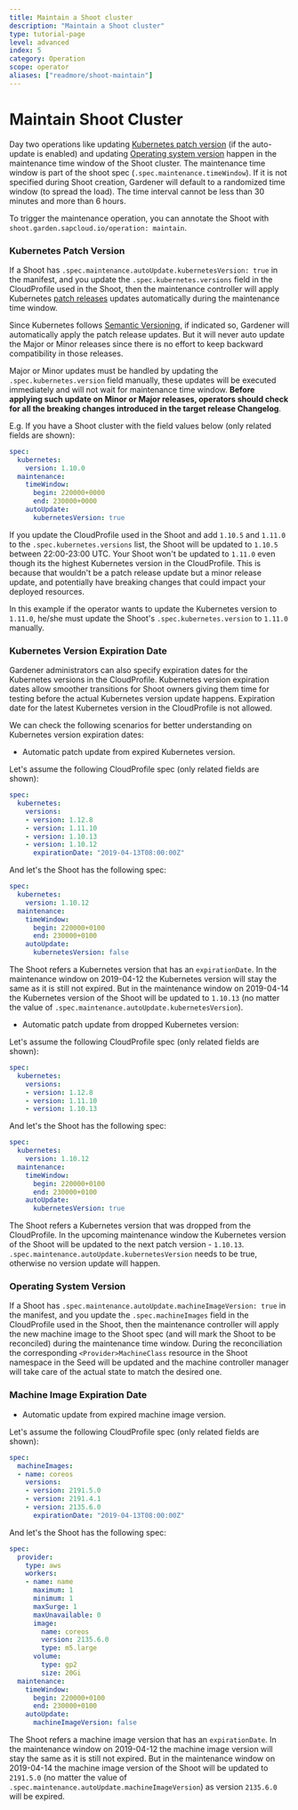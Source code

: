 ```yaml
---
title: Maintain a Shoot cluster
description: "Maintain a Shoot cluster"
type: tutorial-page
level: advanced
index: 5
category: Operation
scope: operator
aliases: ["readmore/shoot-maintain"]
---
```


# Maintain Shoot Cluster

Day two operations like updating [Kubernetes patch version](#kubernetes-patch-version) (if the auto-update is enabled) and updating [Operating system version](#operating-system-version) happen in the maintenance time window of the Shoot cluster. The maintenance time window is part of the shoot spec (`.spec.maintenance.timeWindow`). If it is not specified during Shoot creation, Gardener will default to a randomized time window (to spread the load). The time interval cannot be less than 30 minutes and more than 6 hours.

To trigger the maintenance operation, you can annotate the Shoot with `shoot.garden.sapcloud.io/operation: maintain`.

### Kubernetes Patch Version

If a Shoot has `.spec.maintenance.autoUpdate.kubernetesVersion: true` in the manifest, and you update the `.spec.kubernetes.versions` field in the CloudProfile used in the Shoot, then the maintenance controller will apply Kubernetes [patch releases](https://github.com/kubernetes/community/blob/master/contributors/design-proposals/release/versioning.md#patch-releases) updates automatically during the maintenance time window.

Since Kubernetes follows [Semantic Versioning](http://semver.org/), if indicated so, Gardener will automatically apply the patch release updates. But it will never auto update the Major or Minor releases since there is no effort to keep backward compatibility in those releases.

Major or Minor updates must be handled by updating the `.spec.kubernetes.version` field manually, these updates will be executed immediately and will not wait for maintenance time window. **Before applying such update on Minor or Major releases, operators should check for all the breaking changes introduced in the target release Changelog**.

E.g. If you have a Shoot cluster with the field values below (only related fields are shown):

```yaml
spec:
  kubernetes:
    version: 1.10.0
  maintenance:
    timeWindow:
      begin: 220000+0000
      end: 230000+0000
    autoUpdate:
      kubernetesVersion: true
```

If you update the CloudProfile used in the Shoot and add `1.10.5` and `1.11.0` to the `.spec.kubernetes.versions` list, the Shoot will be updated to `1.10.5` between 22:00-23:00 UTC. Your Shoot won't be updated to `1.11.0` even though its the highest Kubernetes version in the CloudProfile. This is because that wouldn't be a patch release update but a minor release update, and potentially have breaking changes that could impact your deployed resources.

In this example if the operator wants to update the Kubernetes version to `1.11.0`, he/she must update the Shoot's `.spec.kubernetes.version` to `1.11.0` manually.

### Kubernetes Version Expiration Date

Gardener administrators can also specify expiration dates for the Kubernetes versions in the CloudProfile. Kubernetes version expiration dates allow smoother transitions for Shoot owners giving them time for testing before the actual Kubernetes version update happens. Expiration date for the latest Kubernetes version in the CloudProfile is not allowed.

We can check the following scenarios for better understanding on Kubernetes version expiration dates:

- Automatic patch update from expired Kubernetes version.

Let's assume the following CloudProfile spec (only related fields are shown):

```yaml
spec:
  kubernetes:
    versions:
    - version: 1.12.8
    - version: 1.11.10
    - version: 1.10.13
    - version: 1.10.12
      expirationDate: "2019-04-13T08:00:00Z"
```

And let's the Shoot has the following spec:

```yaml
spec:
  kubernetes:
    version: 1.10.12
  maintenance:
    timeWindow:
      begin: 220000+0100
      end: 230000+0100
    autoUpdate:
      kubernetesVersion: false
```

The Shoot refers a Kubernetes version that has an `expirationDate`. In the maintenance window on 2019-04-12 the Kubernetes version will stay the same as it is still not expired. But in the maintenance window on 2019-04-14 the Kubernetes version of the Shoot will be updated to `1.10.13` (no matter the value of `.spec.maintenance.autoUpdate.kubernetesVersion`).

- Automatic patch update from dropped Kubernetes version:

Let's assume the following CloudProfile spec (only related fields are shown):

```yaml
spec:
  kubernetes:
    versions:
    - version: 1.12.8
    - version: 1.11.10
    - version: 1.10.13
```

And let's the Shoot has the following spec:

```yaml
spec:
  kubernetes:
    version: 1.10.12
  maintenance:
    timeWindow:
      begin: 220000+0100
      end: 230000+0100
    autoUpdate:
      kubernetesVersion: true
```

The Shoot refers a Kubernetes version that was dropped from the CloudProfile. In the upcoming maintenance window the Kubernetes version of the Shoot will be updated to the next patch version - `1.10.13`. `.spec.maintenance.autoUpdate.kubernetesVersion` needs to be true, otherwise no version update will happen.

### Operating System Version

If a Shoot has `.spec.maintenance.autoUpdate.machineImageVersion: true` in the manifest, and you update the `.spec.machineImages` field in the CloudProfile used in the Shoot, then the maintenance controller will apply the new machine image to the Shoot spec (and will mark the Shoot to be reconciled) during the maintenance time window. During the reconciliation the corresponding `<Provider>MachineClass` resource in the Shoot namespace in the Seed will be updated and the machine controller manager will take care of the actual state to match the desired one.

### Machine Image Expiration Date

- Automatic update from expired machine image version.

Let's assume the following CloudProfile spec (only related fields are shown):

```yaml
spec:
  machineImages:
  - name: coreos
    versions:
    - version: 2191.5.0
    - version: 2191.4.1
    - version: 2135.6.0
      expirationDate: "2019-04-13T08:00:00Z"
```

And let's the Shoot has the following spec:

```yaml
spec:
  provider:
    type: aws
    workers:
    - name: name
      maximum: 1
      minimum: 1
      maxSurge: 1
      maxUnavailable: 0
      image:
        name: coreos
        version: 2135.6.0
        type: m5.large
      volume:
        type: gp2
        size: 20Gi
  maintenance:
    timeWindow:
      begin: 220000+0100
      end: 230000+0100
    autoUpdate:
      machineImageVersion: false
```

The Shoot refers a machine image version that has an `expirationDate`. In the maintenance window on 2019-04-12 the machine image version will stay the same as it is still not expired. But in the maintenance window on 2019-04-14 the machine image version of the Shoot will be updated to `2191.5.0` (no matter the value of `.spec.maintenance.autoUpdate.machineImageVersion`) as version `2135.6.0` will be expired.
